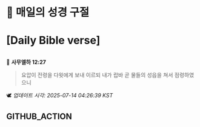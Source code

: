 # 🙏 매일의 성경 구절
# [Daily Bible verse]
##
<!-- START_BIBLE_VERSE -->
📖 **사무엘하 12:27**
> 요압이 전령을 다윗에게 보내 이르되 내가 랍바 곧 물들의 성읍을 쳐서 점령하였으니

🕊️ _업데이트 시각: 2025-07-14 04:26:39 KST_
  <!-- END_BIBLE_VERSE -->
## GITHUB_ACTION
